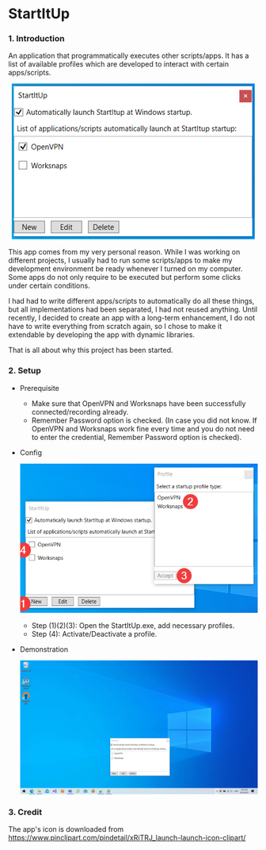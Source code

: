 # StartItUp

### 1. Introduction
An application that programmatically executes other scripts/apps.
It has a list of available profiles which are developed to interact with certain apps/scripts.

<p align="center">
    <img src="/Doc/Images/main.png" alt="Main App">
</p>

This app comes from my very personal reason. While I was working on different projects, I usually had to run some scripts/apps to make my development environment be ready whenever I turned on my computer.
Some apps do not only require to be executed but perform some clicks under certain conditions.

I had had to write different apps/scripts to automatically do all these things, but all implementations had been separated, I had not reused anything.
Until recently, I decided to create an app with a long-term enhancement, I do not have to write everything from scratch again, so I chose to make it extendable by developing the app with dynamic libraries.

That is all about why this project has been started.

### 2. Setup
  - Prerequisite
       - Make sure that OpenVPN and Worksnaps have been successfully connected/recording already.
       - Remember Password option is checked. (In case you did not know. If OpenVPN and Worksnaps work fine every time and you do not need to enter the credential, Remember Password option is checked). 

  - Config
            <p align="center">
                <img src="/Doc/Images/setup.png" alt="Setup Steps">
            </p>
       - Step (1)(2)(3): Open the StartItUp.exe, add necessary profiles.
       - Step (4): Activate/Deactivate a profile.

  - Demonstration
            <p align="center">
                <img src="/Doc/Images/demo.gif" alt="Demo OpenVPN">
            </p>

### 3. Credit
The app's icon is downloaded from https://www.pinclipart.com/pindetail/xRiTRJ_launch-launch-icon-clipart/
